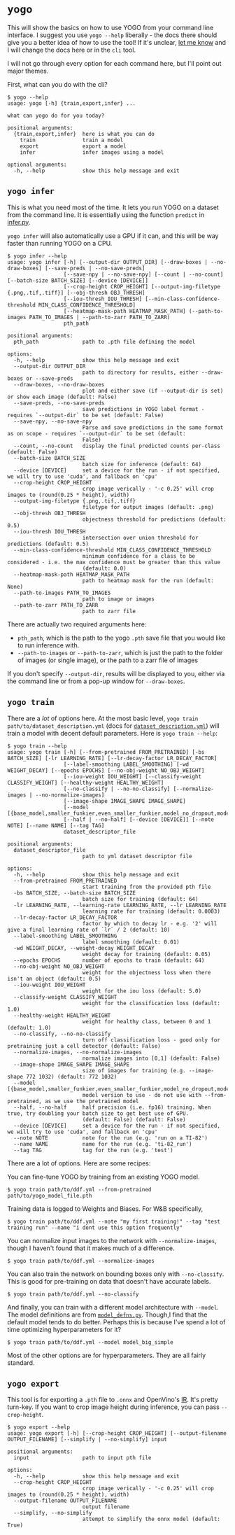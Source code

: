 # `yogo`

This will show the basics on how to use YOGO from your command line interface. I suggest you use `yogo --help` liberally - the docs there should give you a better idea of how to use the tool! If it's unclear, [let me know](https://github.com/czbiohub-sf/yogo/issues/new) and I will change the docs here or in the `cli` tool.

I will not go through every option for each command here, but I'll point out major themes.

First, what can you do with the cli?

```console
$ yogo --help
usage: yogo [-h] {train,export,infer} ...

what can yogo do for you today?

positional arguments:
  {train,export,infer}  here is what you can do
    train               train a model
    export              export a model
    infer               infer images using a model

optional arguments:
  -h, --help            show this help message and exit
```

## `yogo infer`

This is what you need most of the time. It lets you run YOGO on a dataset from the command line. It is essentially using the function `predict` in [infer.py](https://github.com/czbiohub-sf/yogo/blob/main/yogo/infer.py).

`yogo infer` will also automatically use a GPU if it can, and this will be way faster than running YOGO on a CPU.

```console
$ yogo infer --help
usage: yogo infer [-h] [--output-dir OUTPUT_DIR] [--draw-boxes | --no-draw-boxes] [--save-preds | --no-save-preds]
                  [--save-npy | --no-save-npy] [--count | --no-count] [--batch-size BATCH_SIZE] [--device [DEVICE]]
                  [--crop-height CROP_HEIGHT] [--output-img-filetype {.png,.tif,.tiff}] [--obj-thresh OBJ_THRESH]
                  [--iou-thresh IOU_THRESH] [--min-class-confidence-threshold MIN_CLASS_CONFIDENCE_THRESHOLD]
                  [--heatmap-mask-path HEATMAP_MASK_PATH] (--path-to-images PATH_TO_IMAGES | --path-to-zarr PATH_TO_ZARR)
                  pth_path

positional arguments:
  pth_path              path to .pth file defining the model

options:
  -h, --help            show this help message and exit
  --output-dir OUTPUT_DIR
                        path to directory for results, either --draw-boxes or --save-preds
  --draw-boxes, --no-draw-boxes
                        plot and either save (if --output-dir is set) or show each image (default: False)
  --save-preds, --no-save-preds
                        save predictions in YOGO label format - requires `--output-dir` to be set (default: False)
  --save-npy, --no-save-npy
                        Parse and save predictions in the same format as on scope - requires `--output-dir` to be set (default:
                        False)
  --count, --no-count   display the final predicted counts per-class (default: False)
  --batch-size BATCH_SIZE
                        batch size for inference (default: 64)
  --device [DEVICE]     set a device for the run - if not specified, we will try to use 'cuda', and fallback on 'cpu'
  --crop-height CROP_HEIGHT
                        crop image verically - '-c 0.25' will crop images to (round(0.25 * height), width)
  --output-img-filetype {.png,.tif,.tiff}
                        filetype for output images (default: .png)
  --obj-thresh OBJ_THRESH
                        objectness threshold for predictions (default: 0.5)
  --iou-thresh IOU_THRESH
                        intersection over union threshold for predictions (default: 0.5)
  --min-class-confidence-threshold MIN_CLASS_CONFIDENCE_THRESHOLD
                        minimum confidence for a class to be considered - i.e. the max confidence must be greater than this value
                        (default: 0.0)
  --heatmap-mask-path HEATMAP_MASK_PATH
                        path to heatmap mask for the run (default: None)
  --path-to-images PATH_TO_IMAGES
                        path to image or images
  --path-to-zarr PATH_TO_ZARR
                        path to zarr file
```

There are actually two required arguments here:
- `pth_path`, which is the path to the yogo `.pth` save file that you would like to run inference with.
- `--path-to-images` or `--path-to-zarr`, which is just the path to the folder of images (or single image), or the path to a zarr file of images

If you don't specify `--output-dir`, results will be displayed to you, either via the command line or from a pop-up window for `--draw-boxes`.

## `yogo train`

There are a *lot* of options here. At the most basic level, `yogo train path/to/dataset_description.yml` (docs for [`dataset_description.yml`](dataset-definition.md)) will train a model with decent default parameters. Here is `yogo train --help`:

```console
$ yogo train --help
usage: yogo train [-h] [--from-pretrained FROM_PRETRAINED] [-bs BATCH_SIZE] [-lr LEARNING_RATE] [--lr-decay-factor LR_DECAY_FACTOR]
                  [--label-smoothing LABEL_SMOOTHING] [-wd WEIGHT_DECAY] [--epochs EPOCHS] [--no-obj-weight NO_OBJ_WEIGHT]
                  [--iou-weight IOU_WEIGHT] [--classify-weight CLASSIFY_WEIGHT] [--healthy-weight HEALTHY_WEIGHT]
                  [--no-classify | --no-no-classify] [--normalize-images | --no-normalize-images]
                  [--image-shape IMAGE_SHAPE IMAGE_SHAPE]
                  [--model [{base_model,smaller_funkier,even_smaller_funkier,model_no_dropout,model_smaller_SxSy,model_big_simple,model_big_residual,model_big_normalized,model_big_heavy_normalized,convnext_small}]]
                  [--half | --no-half] [--device [DEVICE]] [--note NOTE] [--name NAME] [--tag TAG]
                  dataset_descriptor_file

positional arguments:
  dataset_descriptor_file
                        path to yml dataset descriptor file

options:
  -h, --help            show this help message and exit
  --from-pretrained FROM_PRETRAINED
                        start training from the provided pth file
  -bs BATCH_SIZE, --batch-size BATCH_SIZE
                        batch size for training (default: 64)
  -lr LEARNING_RATE, --learning-rate LEARNING_RATE, --lr LEARNING_RATE
                        learning rate for training (default: 0.0003)
  --lr-decay-factor LR_DECAY_FACTOR
                        factor by which to decay lr - e.g. '2' will give a final learning rate of `lr` / 2 (default: 10)
  --label-smoothing LABEL_SMOOTHING
                        label smoothing (default: 0.01)
  -wd WEIGHT_DECAY, --weight-decay WEIGHT_DECAY
                        weight decay for training (default: 0.05)
  --epochs EPOCHS       number of epochs to train (default: 64)
  --no-obj-weight NO_OBJ_WEIGHT
                        weight for the objectness loss when there isn't an object (default: 0.5)
  --iou-weight IOU_WEIGHT
                        weight for the iou loss (default: 5.0)
  --classify-weight CLASSIFY_WEIGHT
                        weight for the classification loss (default: 1.0)
  --healthy-weight HEALTHY_WEIGHT
                        weight for healthy class, between 0 and 1 (default: 1.0)
  --no-classify, --no-no-classify
                        turn off classification loss - good only for pretraining just a cell detector (default: False)
  --normalize-images, --no-normalize-images
                        normalize images into [0,1] (default: False)
  --image-shape IMAGE_SHAPE IMAGE_SHAPE
                        size of images for training (e.g. --image-shape 772 1032) (default: 772 1032)
  --model [{base_model,smaller_funkier,even_smaller_funkier,model_no_dropout,model_smaller_SxSy,model_big_simple,model_big_residual,model_big_normalized,model_big_heavy_normalized,convnext_small}]
                        model version to use - do not use with --from-pretrained, as we use the pretrained model
  --half, --no-half     half precision (i.e. fp16) training. When true, try doubling your batch size to get best use of GPU.
                        (default: False) (default: False)
  --device [DEVICE]     set a device for the run - if not specified, we will try to use 'cuda', and fallback on 'cpu'
  --note NOTE           note for the run (e.g. 'run on a TI-82')
  --name NAME           name for the run (e.g. 'ti-82_run')
  --tag TAG             tag for the run (e.g. 'test')
```

There are a lot of options. Here are some recipes:

You can fine-tune YOGO by training from an existing YOGO model.
```console
$ yogo train path/to/ddf.yml --from-pretrained path/to/yogo_model_file.pth
```

Training data is logged to Weights and Biases. For W&B specifically,
```console
$ yogo train path/to/ddf.yml --note "my first training!" --tag "test training run" --name "i dont use this option frequently"
```

You can normalize input images to the network with `--normalize-images`, though I haven't found that it makes much of a difference.
```console
$ yogo train path/to/ddf.yml --normalize-images
```

You can also train the network on bounding boxes only with `--no-classify`. This is good for pre-training on data that doesn't have accurate labels.
```console
$ yogo train path/to/ddf.yml --no-classify
```

And finally, you can train with a different model architecture with `--model`. The model definitions are from [`model_defns.py`](https://github.com/czbiohub-sf/yogo/blob/main/yogo/model_defns.py). Though,I find that the default model tends to do better. Perhaps this is because I've spend a lot of time optimizing hyperparameters for it?
```console
$ yogo train path/to/ddf.yml --model model_big_simple
```

Most of the other options are for hyperparameters. They are all fairly standard.

## `yogo export`

This tool is for exporting a `.pth` file to `.onnx` and OpenVino's [IR](https://docs.openvino.ai/2023.0/openvino_ir.html). It's pretty turn-key. If you want to crop image height during inference, you can pass `--crop-height`.

```console
$ yogo export --help
usage: yogo export [-h] [--crop-height CROP_HEIGHT] [--output-filename OUTPUT_FILENAME] [--simplify | --no-simplify] input

positional arguments:
  input                 path to input pth file

options:
  -h, --help            show this help message and exit
  --crop-height CROP_HEIGHT
                        crop image verically - '-c 0.25' will crop images to (round(0.25 * height), width)
  --output-filename OUTPUT_FILENAME
                        output filename
  --simplify, --no-simplify
                        attempt to simplify the onnx model (default: True)
```
